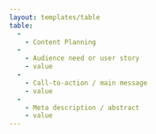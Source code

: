 ```yaml
---
layout: templates/table
table:
  -
    - Content Planning
  -
    - Audience need or user story
    - value
  -
    - Call-to-action / main message
    - value
  -
    - Meta description / abstract
    - value
---
```

